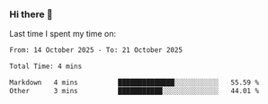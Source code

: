 ### Hi there 👋

<!--
**Grav1tum/Grav1tum** is a ✨ _special_ ✨ repository because its `README.md` (this file) appears on your GitHub profile.

Here are some ideas to get you started:

- 🔭 I’m currently working on ...
- 🌱 I’m currently learning ...
- 👯 I’m looking to collaborate on ...
- 🤔 I’m looking for help with ...
- 💬 Ask me about ...
- 📫 How to reach me: ...
- 😄 Pronouns: ...
- ⚡ Fun fact: ...
-->
Last time I spent my time on:
<!--START_SECTION:waka-->

```txt
From: 14 October 2025 - To: 21 October 2025

Total Time: 4 mins

Markdown   4 mins          ██████████████░░░░░░░░░░░   55.59 %
Other      3 mins          ███████████░░░░░░░░░░░░░░   44.01 %
```

<!--END_SECTION:waka-->
